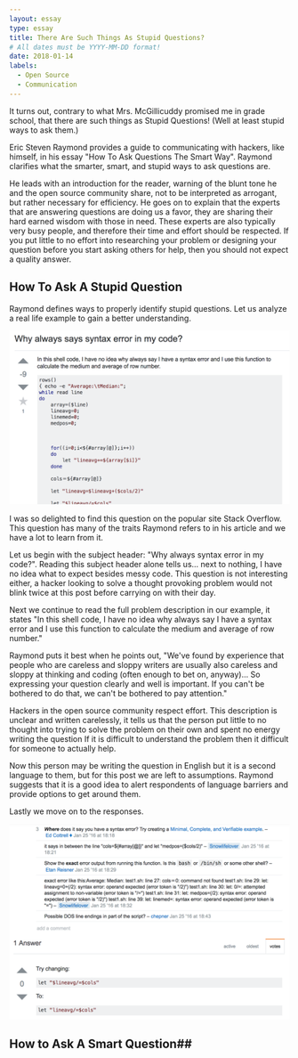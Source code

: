 ```yaml
---
layout: essay
type: essay
title: There Are Such Things As Stupid Questions?
# All dates must be YYYY-MM-DD format!
date: 2018-01-14
labels:
  - Open Source 
  - Communication
---
```


It turns out, contrary to what Mrs. McGillicuddy promised me in grade school, that there are such things as Stupid Questions! (Well at least stupid ways to ask them.) 

Eric Steven Raymond provides a guide to communicating with hackers, like himself, in his essay "How To Ask Questions The Smart Way". Raymond clarifies what the smarter, smart, and stupid ways to ask questions are. 

He leads with an introduction for the reader, warning of the blunt tone he and the open source community share, not to be interpreted as arrogant, but rather necessary for efficiency. He goes on to explain that the experts that are answering questions are doing us a favor, they are sharing their hard earned wisdom with those in need. These experts are also typically very busy people, and therefore their time and effort should be respected. If you put little to no effort into researching your problem or designing your question before you start asking others for help, then you should not expect a quality answer. 

## How To Ask A Stupid Question ##

Raymond defines ways to properly identify stupid questions. Let us analyze a real life example to gain a better understanding. 

<img class="ui large right floated rounded image" src="../images/stupidQuestion.png">

I was so delighted to find this question on the popular site Stack Overflow. This question has many of the traits Raymond refers to in his article and we have a lot to learn from it.

Let us begin with the subject header: "Why always syntax error in my code?". Reading this subject header alone tells us... next to nothing, I have no idea what to expect besides messy code. This question is not interesting either, a hacker looking to solve a thought provoking problem would not blink twice at this post before carrying on with their day.

Next we continue to read the full problem description in our example, it states "In this shell code, I have no idea why always say I have a syntax error and I use this function to calculate the medium and average of row number."

Raymond puts it best when he points out, "We've found by experience that people who are careless and sloppy writers are usually also careless and sloppy at thinking and coding (often enough to bet on, anyway)... So expressing your question clearly and well is important. If you can't be bothered to do that, we can't be bothered to pay attention."

Hackers in the open source community respect effort. This description is unclear and written carelessly, it tells us that the person put little to no thought into trying to solve the problem on their own and spent no energy writing the question If it is difficult to understand the problem then it difficult for someone to actually help.  

Now this person may be writing the question in English but it is a second language to them, but for this post we are left to assumptions. Raymond suggests that it is a good idea to alert respondents of language barriers and provide options to get around them.

Lastly we move on to the responses.

<img class="ui large left floated rounded image" src="../images/stupidResponse.png">

## How to Ask A Smart Question##

